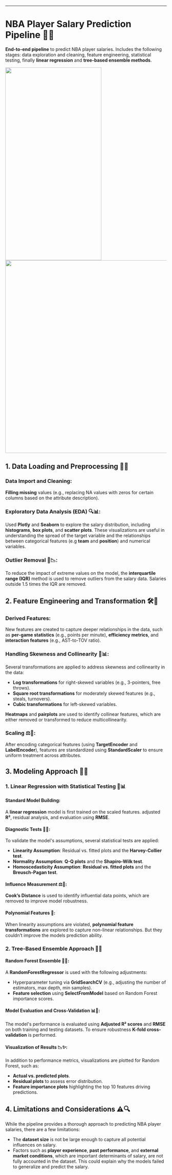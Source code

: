 ---

# NBA Player Salary Prediction Pipeline 🏀💸

**End-to-end pipeline** to predict NBA player salaries. Includes the following stages: data exploration and cleaning, feature engineering, statistical testing, finally **linear regression** and **tree-based ensemble methods**.



<img src="https://github.com/user-attachments/assets/3d29b1ac-5870-43d3-bfb7-969ff68cc8ec" width="300" height='600'/>
<img src="https://github.com/user-attachments/assets/ec1cc7fa-7fa4-4882-a65b-66a32d60c8d5" width="600" height='600'/>





## 1. Data Loading and Preprocessing 📂🔄

### Data Import and Cleaning:
**Filling missing** values (e.g., replacing NA values with zeros for certain columns based on the attribute description).

### Exploratory Data Analysis (EDA) 🔍📊:
Used **Plotly** and **Seaborn** to explore the salary distribution, including **histograms**, **box plots**, and **scatter plots**. These visualizations are useful in understanding the spread of the target variable and the relationships between categorical features (e.g **team** and **position**) and numerical variables.

### Outlier Removal 🚫📉:
To reduce the impact of extreme values on the model, the **interquartile range (IQR)** method is used to remove outliers from the salary data. Salaries outside 1.5 times the IQR are removed.

## 2. Feature Engineering and Transformation 🛠️🔧

### Derived Features:
New features are created to capture deeper relationships in the data, such as **per-game statistics** (e.g., points per minute), **efficiency metrics**, and **interaction features** (e.g., AST-to-TOV ratio).

### Handling Skewness and Collinearity 🔄📊:
Several transformations are applied to address skewness and collinearity in the data:
- **Log transformations** for right-skewed variables (e.g., 3-pointers, free throws).
- **Square root transformations** for moderately skewed features (e.g., steals, turnovers).
- **Cubic transformations** for left-skewed variables.

**Heatmaps** and **pairplots** are used to identify collinear features, which are either removed or transformed to reduce multicollinearity.

### Scaling ⚖️📐:
After encoding categorical features (using **TargetEncoder** and **LabelEncoder**), features are standardized using **StandardScaler** to ensure uniform treatment across attributes.

## 3. Modeling Approach 🎯💡

### 1. Linear Regression with Statistical Testing 🧮📊

#### Standard Model Building:
A **linear regression** model is first trained on the scaled features. adjusted **R²**, residual analysis, and evaluation using **RMSE**.

#### Diagnostic Tests 🔬✅:
To validate the model's assumptions, several statistical tests are applied:
- **Linearity Assumption**: Residual vs. fitted plots and the **Harvey-Collier test**.
- **Normality Assumption**: **Q-Q plots** and the **Shapiro-Wilk test**.
- **Homoscedasticity Assumption**: **Residual vs. fitted plots** and the **Breusch-Pagan test**.

#### Influence Measurement ⚖️👀:
**Cook’s Distance** is used to identify influential data points, which are removed to improve model robustness.

#### Polynomial Features 🧩:
When linearity assumptions are violated, **polynomial feature transformations** are explored to capture non-linear relationships. But they couldn’t improve the models prediction ability. 

### 2. Tree-Based Ensemble Approach 🌳🔮


#### Random Forest Ensemble 🌲🔧:
A **RandomForestRegressor** is used with the following adjustments:
- Hyperparameter tuning via **GridSearchCV** (e.g., adjusting the number of estimators, max depth, min samples).
- **Feature selection** using **SelectFromModel** based on Random Forest importance scores.

#### Model Evaluation and Cross-Validation 📊🔄:
The model's performance is evaluated using **Adjusted R² scores** and **RMSE** on both training and testing datasets. To ensure robustness **K-fold cross-validation** is performed.

#### Visualization of Results 📉✨:
In addition to performance metrics, visualizations are plotted for Random Forest, such as:
- **Actual vs. predicted plots**.
- **Residual plots** to assess error distribution.
- **Feature importance plots** highlighting the top 10 features driving predictions.


## 4. Limitations and Considerations ⚠️🔍

While the pipeline provides a thorough approach to predicting NBA player salaries, there are a few limitations:
- The **dataset size** is not be large enough to capture all potential influences on salary.
- Factors such as **player experience**, **past performance**, and **external market conditions**, which are important determinants of salary, are not fully accounted in the dataset. This could explain why the models failed to generalize and predict the salary.
